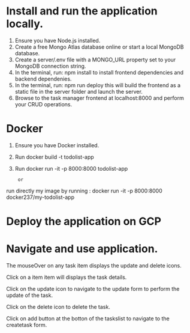 # Install and run the application locally.

1. Ensure you have Node.js installed.
2. Create a free Mongo Atlas database online or start a local MongoDB database.
3. Create a server/.env file with a MONGO_URL property set to your MongoDB connection string.
4. In the terminal, run: npm install to install frontend dependencies and backend dependenies.
5. In the terminal, run: npm run deploy this will build the frontend as a static file in the server folder and launch the server.
6. Browse to the task manager frontend at localhost:8000 and perform your CRUD operations.


# Docker

1. Ensure you have Docker installed.
2. Run docker build -t todolist-app
3. Run docker run -it -p 8000:8000 todolist-app

        or

run directly my image by running : docker run -it -p 8000:8000 docker237/my-todolist-app
# Deploy the application on GCP

# Navigate and use application.

The mouseOver on any task item displays the update and delete icons.

Click on a item item will displays the task details.

Click on the update icon to navigate to the update form to perform the update of the task.

Click on the delete icon to delete the task.

Click on add button at the botton of the taskslist to navigate to the createtask form.

